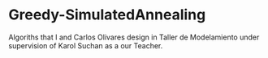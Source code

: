 # Greedy-SimulatedAnnealing
Algoriths that I and Carlos Olivares design in Taller de Modelamiento under supervision of Karol Suchan as a our Teacher.
